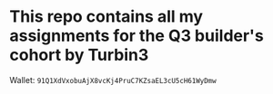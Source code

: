 # This repo contains all my assignments for the Q3 builder's cohort by Turbin3

Wallet: `91Q1XdVxobuAjX8vcKj4PruC7KZsaEL3cU5cH61WyDmw`
